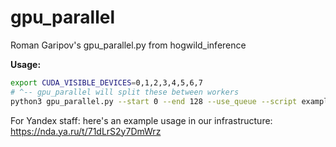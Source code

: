 # gpu_parallel
Roman Garipov's gpu_parallel.py from hogwild_inference

**Usage:**

```bash
export CUDA_VISIBLE_DEVICES=0,1,2,3,4,5,6,7
# ^-- gpu_parallel will split these between workers
python3 gpu_parallel.py --start 0 --end 128 --use_queue --script example_script.py --extra_args "--save_folder $SNAPSHOT_PATH"
```


For Yandex staff: here's an example usage in our infrastructure: https://nda.ya.ru/t/71dLrS2y7DmWrz
